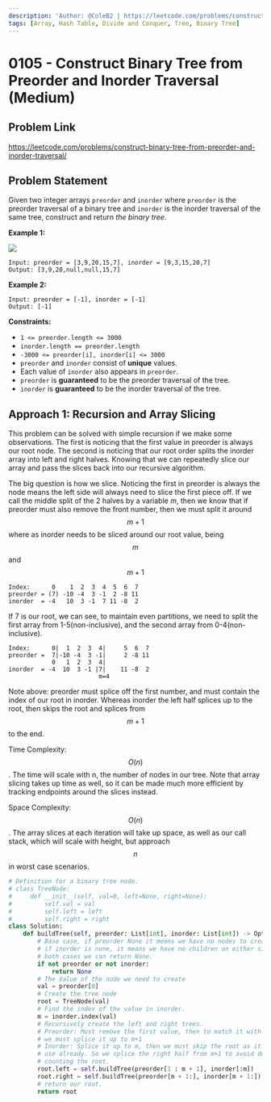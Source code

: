 ```yaml
---
description: 'Author: @ColeB2 | https://leetcode.com/problems/construct-binary-tree-from-preorder-and-inorder-traversal/'
tags: [Array, Hash Table, Divide and Conquer, Tree, Binary Tree]
---
```


# 0105 - Construct Binary Tree from Preorder and Inorder Traversal (Medium)

## Problem Link

https://leetcode.com/problems/construct-binary-tree-from-preorder-and-inorder-traversal/

## Problem Statement

Given two integer arrays `preorder` and `inorder` where `preorder` is the preorder traversal of a binary tree and `inorder` is the inorder traversal of the same tree, construct and return _the binary tree_.

**Example 1:**

![](https://assets.leetcode.com/uploads/2021/02/19/tree.jpg)

```
Input: preorder = [3,9,20,15,7], inorder = [9,3,15,20,7]
Output: [3,9,20,null,null,15,7]
```

**Example 2:**

```
Input: preorder = [-1], inorder = [-1]
Output: [-1]
```

**Constraints:**

- `1 <= preorder.length <= 3000`
- `inorder.length == preorder.length`
- `-3000 <= preorder[i], inorder[i] <= 3000`
- `preorder` and `inorder` consist of **unique** values.
- Each value of `inorder` also appears in `preorder`.
- `preorder` is **guaranteed** to be the preorder traversal of the tree.
- `inorder` is **guaranteed** to be the inorder traversal of the tree.

## Approach 1: Recursion and Array Slicing

This problem can be solved with simple recursion if we make some observations. The first is noticing that the first value in preorder is always our root node. The second is noticing that our root order splits the inorder array into left and right halves. Knowing that we can repeatedly slice our array and pass the slices back into our recursive algorithm.

The big question is how we slice. Noticing the first in preorder is always the node means the left side will always need to slice the first piece off. If we call the middle split of the 2 halves by a variable $m$, then we know that if preorder must also remove the front number, then we must split it around $$m+1$$ where as inorder needs to be sliced around our root value, being $$m$$ and $$m+1$$

```
Index:      0    1  2  3  4  5  6  7
preorder = (7) -10 -4  3 -1  2 -8 11
inorder  = -4   10  3 -1  7 11 -8  2
```

If 7 is our root, we can see, to maintain even partitions, we need to split the first array from 1-5(non-inclusive), and the second array from 0-4(non-inclusive).

```
Index:      0|  1  2  3  4|     5  6  7
preorder =  7|-10 -4  3 -1|     2 -8 11
            0   1  2  3  4|
inorder  = -4  10  3 -1 |7|    11 -8  2
                         m=4
```

Note above: preorder must splice off the first number, and must contain the index of our root in inorder. Whereas inorder the left half splices up to the root, then skips the root and splices from $$m+1$$ to the end.

Time Complexity: $$O(n)$$. The time will scale with n, the number of nodes in our tree. Note that array slicing takes up time as well, so it can be made much more efficient by tracking endpoints around the slices instead.

Space Complexity: $$O(n)$$. The array slices at each iteration will take up space, as well as our call stack, which will scale with height, but approach $$n$$ in worst case scenarios.

<Tabs>
<TabItem value="python" label="Python">
<SolutionAuthor name="@ColeB2"/>

```py
# Definition for a binary tree node.
# class TreeNode:
#     def __init__(self, val=0, left=None, right=None):
#         self.val = val
#         self.left = left
#         self.right = right
class Solution:
    def buildTree(self, preorder: List[int], inorder: List[int]) -> Optional[TreeNode]:
        # Base case, if preorder None it means we have no nodes to create
        # if inorder is none, it means we have no children on either side.
        # both cases we can return None.
        if not preorder or not inorder:
            return None
        # The Value of the node we need to create
        val = preorder[0]
        # Create the tree node
        root = TreeNode(val)
        # Find the index of the value in inorder.
        m = inorder.index(val)
        # Recursively create the left and right trees.
        # Preorder: Must remove the first value, then to match it with the inorder
        # we must splice it up to m+1
        # Inorder: Splice it up to m, then we must skip the root as it has been
        # use already. So we splice the right half from m+1 to avoid double
        # counting the root.
        root.left = self.buildTree(preorder[1 : m + 1], inorder[:m])
        root.right = self.buildTree(preorder[m + 1:], inorder[m + 1:])
        # return our root.
        return root
```

</TabItem>
</Tabs>
